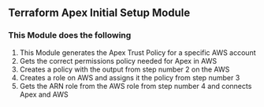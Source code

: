 ## Terraform Apex Initial Setup Module

### This Module does the following
1. This Module generates the Apex Trust Policy for a specific AWS account
2. Gets the correct permissions policy needed for Apex in AWS
3. Creates a policy with the output from step number 2 on the AWS
4. Creates a role on AWS and assigns it the policy from step number 3
5. Gets the ARN role from the AWS role from step number 4 and connects Apex and AWS